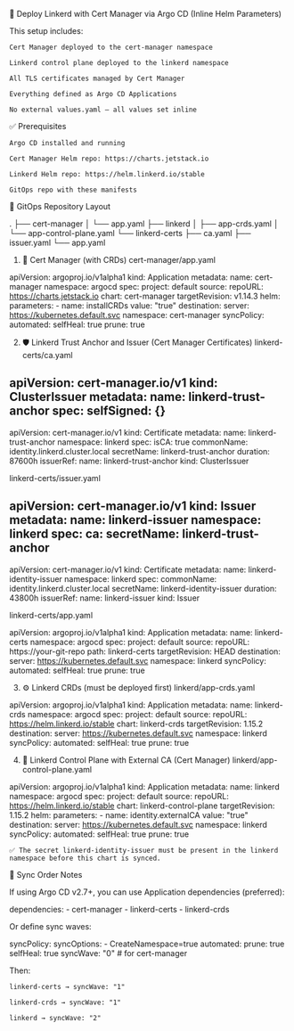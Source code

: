 🚀 Deploy Linkerd with Cert Manager via Argo CD (Inline Helm Parameters)

This setup includes:

    Cert Manager deployed to the cert-manager namespace

    Linkerd control plane deployed to the linkerd namespace

    All TLS certificates managed by Cert Manager

    Everything defined as Argo CD Applications

    No external values.yaml — all values set inline

✅ Prerequisites

    Argo CD installed and running

    Cert Manager Helm repo: https://charts.jetstack.io

    Linkerd Helm repo: https://helm.linkerd.io/stable

    GitOps repo with these manifests

📁 GitOps Repository Layout

.
├── cert-manager
│   └── app.yaml
├── linkerd
│   ├── app-crds.yaml
│   └── app-control-plane.yaml
└── linkerd-certs
    ├── ca.yaml
    ├── issuer.yaml
    └── app.yaml

1. 🚀 Cert Manager (with CRDs)
cert-manager/app.yaml

apiVersion: argoproj.io/v1alpha1
kind: Application
metadata:
  name: cert-manager
  namespace: argocd
spec:
  project: default
  source:
    repoURL: https://charts.jetstack.io
    chart: cert-manager
    targetRevision: v1.14.3
    helm:
      parameters:
        - name: installCRDs
          value: "true"
  destination:
    server: https://kubernetes.default.svc
    namespace: cert-manager
  syncPolicy:
    automated:
      selfHeal: true
      prune: true

2. 🛡️ Linkerd Trust Anchor and Issuer (Cert Manager Certificates)
linkerd-certs/ca.yaml

apiVersion: cert-manager.io/v1
kind: ClusterIssuer
metadata:
  name: linkerd-trust-anchor
spec:
  selfSigned: {}
---
apiVersion: cert-manager.io/v1
kind: Certificate
metadata:
  name: linkerd-trust-anchor
  namespace: linkerd
spec:
  isCA: true
  commonName: identity.linkerd.cluster.local
  secretName: linkerd-trust-anchor
  duration: 87600h
  issuerRef:
    name: linkerd-trust-anchor
    kind: ClusterIssuer

linkerd-certs/issuer.yaml

apiVersion: cert-manager.io/v1
kind: Issuer
metadata:
  name: linkerd-issuer
  namespace: linkerd
spec:
  ca:
    secretName: linkerd-trust-anchor
---
apiVersion: cert-manager.io/v1
kind: Certificate
metadata:
  name: linkerd-identity-issuer
  namespace: linkerd
spec:
  commonName: identity.linkerd.cluster.local
  secretName: linkerd-identity-issuer
  duration: 43800h
  issuerRef:
    name: linkerd-issuer
    kind: Issuer

linkerd-certs/app.yaml

apiVersion: argoproj.io/v1alpha1
kind: Application
metadata:
  name: linkerd-certs
  namespace: argocd
spec:
  project: default
  source:
    repoURL: https://your-git-repo
    path: linkerd-certs
    targetRevision: HEAD
  destination:
    server: https://kubernetes.default.svc
    namespace: linkerd
  syncPolicy:
    automated:
      selfHeal: true
      prune: true

3. ⚙️ Linkerd CRDs (must be deployed first)
linkerd/app-crds.yaml

apiVersion: argoproj.io/v1alpha1
kind: Application
metadata:
  name: linkerd-crds
  namespace: argocd
spec:
  project: default
  source:
    repoURL: https://helm.linkerd.io/stable
    chart: linkerd-crds
    targetRevision: 1.15.2
  destination:
    server: https://kubernetes.default.svc
    namespace: linkerd
  syncPolicy:
    automated:
      selfHeal: true
      prune: true

4. 🚀 Linkerd Control Plane with External CA (Cert Manager)
linkerd/app-control-plane.yaml

apiVersion: argoproj.io/v1alpha1
kind: Application
metadata:
  name: linkerd
  namespace: argocd
spec:
  project: default
  source:
    repoURL: https://helm.linkerd.io/stable
    chart: linkerd-control-plane
    targetRevision: 1.15.2
    helm:
      parameters:
        - name: identity.externalCA
          value: "true"
  destination:
    server: https://kubernetes.default.svc
    namespace: linkerd
  syncPolicy:
    automated:
      selfHeal: true
      prune: true

    ✅ The secret linkerd-identity-issuer must be present in the linkerd namespace before this chart is synced.

🧠 Sync Order Notes

If using Argo CD v2.7+, you can use Application dependencies (preferred):

  dependencies:
    - cert-manager
    - linkerd-certs
    - linkerd-crds

Or define sync waves:

  syncPolicy:
    syncOptions:
      - CreateNamespace=true
    automated:
      prune: true
      selfHeal: true
    syncWave: "0" # for cert-manager

Then:

    linkerd-certs → syncWave: "1"

    linkerd-crds → syncWave: "1"

    linkerd → syncWave: "2"
